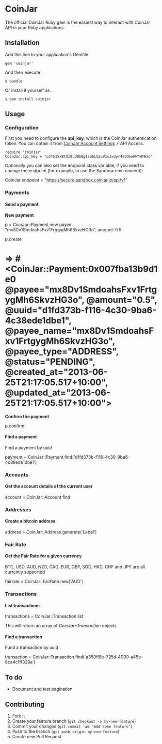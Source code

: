 # CoinJar

The official CoinJar Ruby gem is the easiest way to interact with CoinJar API in your Ruby applications.

## Installation

Add this line to your application's Gemfile:

    gem 'coinjar'

And then execute:

    $ bundle

Or install it yourself as:

    $ gem install coinjar

## Usage

### Configuration

First you need to configure the __api_key__, which is the CoinJar authentication token. You can obtain it from [CoinJar Account Settings](https://secure.coinjar.io/user/edit) > API Access.

    require 'coinjar'
    CoinJar.api_key = "pJ451Sk8tXz9LdUbGg1sobLUZuVzuJwdyr4sD3owFW4WYHxo"

Optionally you can also set the endpoint class variable, if you need to change the endpoint (for example, to use the Sandbox environment):

  CoinJar.endpoint = "https://secure.sandbox.coinjar.io/api/v1"

### Payments

#### Send a payment

__New payment__

  p = CoinJar::Payment.new payee: "mx8Dv1SmdoahsFxv1FrtgygMh6SkvzHG3o", amount: 0.5

  p.create
  # => #<CoinJar::Payment:0x007fba13b9d1e0 @payee="mx8Dv1SmdoahsFxv1FrtgygMh6SkvzHG3o", @amount="0.5", @uuid="d1fd373b-f116-4c30-9ba6-4c38ede1dbe1", @payee_name="mx8Dv1SmdoahsFxv1FrtgygMh6SkvzHG3o", @payee_type="ADDRESS", @status="PENDING", @created_at="2013-06-25T21:17:05.517+10:00", @updated_at="2013-06-25T21:17:05.517+10:00">

__Confirm the payment__

  p.confirm!

#### Find a payment

Find a payment by uuid

  payment = CoinJar::Payment.find('d1fd373b-f116-4c30-9ba6-4c38ede1dbe1')

### Accounts

#### Get the account details of the current user

  account = CoinJar::Account.find

### Addresses

#### Create a bitcoin address

  address = CoinJar::Address.generate('Label')

### Fair Rate

#### Get the Fair Rate for a given currency

BTC, USD, AUD, NZD, CAD, EUR, GBP, SGD, HKD, CHF and JPY are all currently supported

  fairrate = CoinJar::FairRate.new('AUD')

### Transactions

#### List transactions

  transactions = CoinJar::Transaction.list

This will return an array of _CoinJar::Transaction_ objects
#### Find a transaction

Fund a transaction by uuid

  transaction = CoinJar::Transaction.find('a350ff8e-725d-4000-a45e-8ca4c1ff329a')

## To do

 * Document and test pagination

## Contributing

1. Fork it
2. Create your feature branch (`git checkout -b my-new-feature`)
3. Commit your changes (`git commit -am 'Add some feature'`)
4. Push to the branch (`git push origin my-new-feature`)
5. Create new Pull Request

